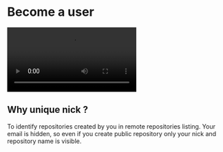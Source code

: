 # Become a user
![VIDEO-368](/documentation/videos/become-a-user-signup.mp4)

## Why unique nick ?
To identify repositories created by you in remote repositories listing. Your email is hidden, so even if you create public repository only your nick and repository name is visible.
